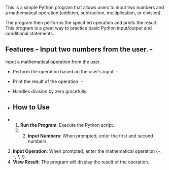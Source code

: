 This is a simple Python program that allows users to input two numbers and a mathematical operation (addition, subtraction, multiplication, or division). 

The program then performs the specified operation and prints the result. This program is a great way to practice basic Python input/output and conditional statements.

## Features - Input two numbers from the user. - 
Input a mathematical operation from the user. 
- Perform the operation based on the user's input. -
-  Print the result of the operation. -
-   Handles division by zero gracefully.

-   ## How to Use
-   1. **Run the Program**: Execute the Python script.
    2. 2. **Input Numbers**: When prompted, enter the first and second numbers. 
3. **Input Operation**: When prompted, enter the mathematical operation (+, -, *, /).
4. **View Result**: The program will display the result of the operation.
